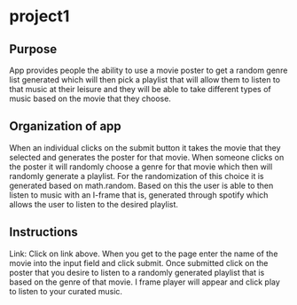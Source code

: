 # project1

## Purpose

  App provides people the ability to use a movie poster to get a 
  random genre list generated which will then pick a playlist that will allow them to listen to 
  that music at their leisure and they will be able to take different types of music based on the movie that they choose.
  
## Organization of app

  When an individual clicks on the submit button it takes the movie that they selected and generates the poster for that movie. 
  When someone clicks on the poster it will randomly choose a genre for that movie which then will randomly generate a playlist. 
  For the randomization of this choice it is generated based on math.random. 
  Based on this the user is able to then listen to music with an I-frame that is, 
  generated through spotify which allows the user to listen to the desired playlist.
  
## Instructions
  Link:
  Click on link above. When you get to the page enter the name of the movie into the input field and click submit. 
  Once submitted click on the poster that you desire to listen to a randomly generated playlist that is based on the genre of that movie. 
  I frame player will appear and click play to listen to your curated music.
